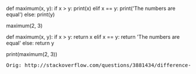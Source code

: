 def maximum(x, y):
    if x > y:
        print(x)
    elif x == y:
        print('The numbers are equal')
    else:
        print(y)

maximum(2, 3)

def maximum(x, y):
    if x > y:
        return x
    elif x == y:
        return 'The numbers are equal'
    else:
        return y

print(maximum(2, 3))

<pre>
Orig: http://stackoverflow.com/questions/3881434/difference-between-returns-and-printing-in-python
</pre>
